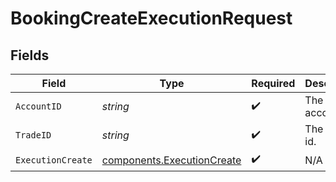 # BookingCreateExecutionRequest


## Fields

| Field                                                                    | Type                                                                     | Required                                                                 | Description                                                              | Example                                                                  |
| ------------------------------------------------------------------------ | ------------------------------------------------------------------------ | ------------------------------------------------------------------------ | ------------------------------------------------------------------------ | ------------------------------------------------------------------------ |
| `AccountID`                                                              | *string*                                                                 | :heavy_check_mark:                                                       | The account id.                                                          | 01FAKEACCOUNT1TYKWEYRH8S2K                                               |
| `TradeID`                                                                | *string*                                                                 | :heavy_check_mark:                                                       | The trade id.                                                            | 01FAKETRADEIDPROVIDEDFROMCREATETRADE                                     |
| `ExecutionCreate`                                                        | [components.ExecutionCreate](../../models/components/executioncreate.md) | :heavy_check_mark:                                                       | N/A                                                                      |                                                                          |